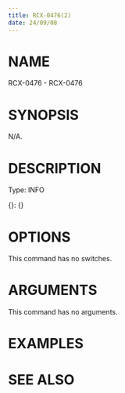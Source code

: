 ```yaml
---
title: RCX-0476(2)
date: 24/09/08
---
```


# NAME

RCX-0476 - RCX-0476

# SYNOPSIS

N/A.

# DESCRIPTION

Type: INFO

{}: {}

# OPTIONS

This command has no switches.

# ARGUMENTS

This command has no arguments.

# EXAMPLES

# SEE ALSO
